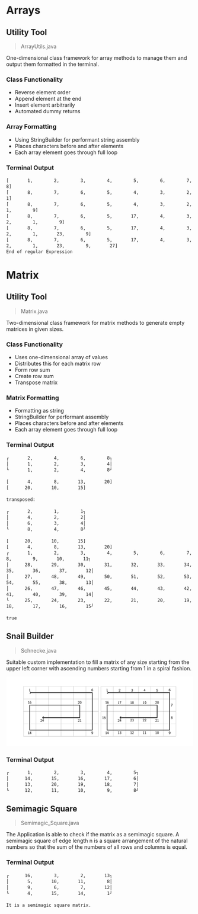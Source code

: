# Arrays

## Utility Tool

> ArrayUtils.java

One-dimensional class framework for array methods to manage them and output them formatted in the terminal.

### Class Functionality

- Reverse element order
- Append element at the end
- Insert element arbitrarily
- Automated dummy returns

### Array Formatting

- Using StringBuilder for performant string assembly
- Places characters before and after elements
- Each array element goes through full loop

### Terminal Output

```
[       1,        2,        3,        4,        5,        6,        7,        8]
[       8,        7,        6,        5,        4,        3,        2,        1]
[       8,        7,        6,        5,        4,        3,        2,        1,        9]
[       8,        7,        6,        5,       17,        4,        3,        2,        1,        9]
[       8,        7,        6,        5,       17,        4,        3,        2,        1,       23,        9]
[       8,        7,        6,        5,       17,        4,        3,        2,        1,       23,        9,       27]
End of regular Expression
```

# Matrix

## Utility Tool

> Matrix.java

Two-dimensional class framework for matrix methods to generate empty matrices in given sizes.

### Class Functionality

- Uses one-dimensional array of values
- Distributes this for each matrix row
- Form row sum
- Create row sum
- Transpose matrix

### Matrix Formatting

- Formatting as string
- StringBuilder for performant assembly
- Places characters before and after elements
- Each array element goes through full loop

### Terminal Output

```
┌       2,        4,        6,        8┐
│       1,        2,        3,        4│
└       1,        2,        4,        8┘

[       4,        8,       13,       20]
[      20,       10,       15]

transposed:

┌       2,        1,        1┐
│       4,        2,        2│
│       6,        3,        4│
└       8,        4,        8┘

[      20,       10,       15]
[       4,        8,       13,       20]
┌       1,        2,        3,        4,        5,        6,        7,        8,        9,       10,       11┐
│      28,       29,       30,       31,       32,       33,       34,       35,       36,       37,       12│
│      27,       48,       49,       50,       51,       52,       53,       54,       55,       38,       13│
│      26,       47,       46,       45,       44,       43,       42,       41,       40,       39,       14│
└      25,       24,       23,       22,       21,       20,       19,       18,       17,       16,       15┘

true
```

## Snail Builder

> Schnecke.java

Suitable custom implementation to fill a matrix of any size starting from the upper left corner with ascending numbers starting from 1 in a spiral fashion.

![Matrix Snail Algorightm](/img/practical_1.png)

### Terminal Output

```
┌       1,        2,        3,        4,        5┐
│      14,       15,       16,       17,        6│
│      13,       20,       19,       18,        7│
└      12,       11,       10,        9,        8┘
```

## Semimagic Square

> Semimagic_Square.java

The Application is able to check if the matrix as a semimagic square. A semimagic square of edge length n is a square arrangement of the natural numbers so that the sum of the numbers of all rows and columns is equal.

### Terminal Output

```
┌      16,        3,        2,       13┐
│       5,       10,       11,        8│
│       9,        6,        7,       12│
└       4,       15,       14,        1┘

It is a semimagic square matrix.
```
